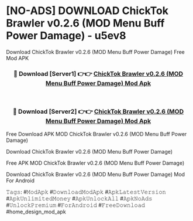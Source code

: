 # [NO-ADS] DOWNLOAD ChickTok Brawler v0.2.6 (MOD Menu Buff Power Damage) - u5ev8
Download ChickTok Brawler v0.2.6 (MOD Menu Buff Power Damage) Free Mod APK

<div align="center">
<h3>🔴 Download [Server1] 👉👉 <a href="https://apk-comot.site?title=ChickTok_Brawler_v0.2.6_(MOD_Menu_Buff_Power_Damage)">ChickTok Brawler v0.2.6 (MOD Menu Buff Power Damage) Mod Apk</a></h3><br>

<h3>🔴 Download [Server2] 👉👉 <a href="https://apk-comot.site?title=ChickTok_Brawler_v0.2.6_(MOD_Menu_Buff_Power_Damage)">ChickTok Brawler v0.2.6 (MOD Menu Buff Power Damage) Mod Apk</a></h3>
</div>


Free Download APK MOD ChickTok Brawler v0.2.6 (MOD Menu Buff Power Damage)

Download ChickTok Brawler v0.2.6 (MOD Menu Buff Power Damage) 

Free APK MOD ChickTok Brawler v0.2.6 (MOD Menu Buff Power Damage) 

Download ChickTok Brawler v0.2.6 (MOD Menu Buff Power Damage) Mod For Android

𝚃𝚊𝚐𝚜: #𝙼𝚘𝚍𝙰𝚙𝚔 #𝙳𝚘𝚠𝚗𝚕𝚘𝚊𝚍𝙼𝚘𝚍𝙰𝚙𝚔 #𝙰𝚙𝚔𝙻𝚊𝚝𝚎𝚜𝚝𝚅𝚎𝚛𝚜𝚒𝚘𝚗 #𝙰𝚙𝚔𝚄𝚗𝚕𝚒𝚖𝚒𝚝𝚎𝚍𝙼𝚘𝚗𝚎𝚢 #𝙰𝚙𝚔𝚄𝚗𝚕𝚘𝚌𝚔𝙰𝚕𝚕 #𝙰𝚙𝚔𝙽𝚘𝙰𝚍𝚜 #𝚄𝚗𝚕𝚘𝚌𝚔𝙿𝚛𝚎𝚖𝚒𝚞𝚖 #𝙵𝚘𝚛𝙰𝚗𝚍𝚛𝚘𝚒𝚍 #𝙵𝚛𝚎𝚎𝙳𝚘𝚠𝚗𝚕𝚘𝚊𝚍 #home_design_mod_apk